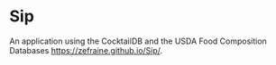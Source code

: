 # Sip
An application using the CocktailDB and the USDA Food Composition Databases
https://zefraine.github.io/Sip/.
